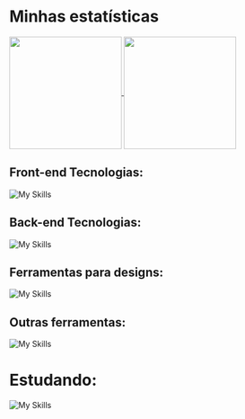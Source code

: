 # Minhas estatísticas

<a href="https://github.com/Zafkiel45/github-readme-stats">
    <img height=200 align="center" src="https://github-readme-stats.vercel.app/api?username=Zafkiel45&show_icons=true&theme=transparent&locale=pt-br" />
<a/>
<a href="https://github.com/Zafkiel45/convoychat">
  <img height=200 align="center" src="https://github-readme-stats.vercel.app/api/top-langs?username=Zafkiel45&show_icons=true&theme=transparent&layout=compact&langs_count=8&card_width=200" />
</a>


## Front-end Tecnologias:

![My Skills](https://go-skill-icons.vercel.app/api/icons?i=js,html,css,typescript,sass,react,nextjs,tailwindcss)

## Back-end Tecnologias:

![My Skills](https://go-skill-icons.vercel.app/api/icons?i=sequelize,nodejs)

## Ferramentas para designs:

![My Skills](https://go-skill-icons.vercel.app/api/icons?i=figma)

## Outras ferramentas:

![My Skills](https://go-skill-icons.vercel.app/api/icons?i=jwt,windows,vercel,vscode,prettier)

# Estudando:

![My Skills](https://go-skill-icons.vercel.app/api/icons?i=flutter,dart)
